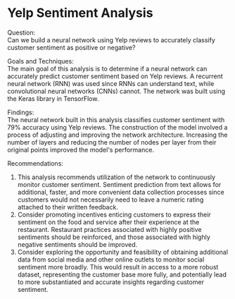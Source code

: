# Yelp Sentiment Analysis


Question:<br>
Can we build a neural network using Yelp reviews to accurately classify customer sentiment as positive or negative?

Goals and Techniques:<br>
The main goal of this analysis is to determine if a neural network can accurately predict customer sentiment based on Yelp reviews. A recurrent neural network (RNN) was used since RNNs can understand text, while convolutional neural networks (CNNs) cannot. The network was built using the Keras library in TensorFlow.


Findings:<br>
The neural network built in this analysis classifies customer sentiment with 79% accuracy using Yelp reviews. The construction of the model involved a process of adjusting and improving the network architecture. Increasing the number of layers and reducing the number of nodes per layer from their original points improved the model's performance.   


Recommendations:<br>
1. This analysis recommends utilization of the network to continuously monitor customer sentiment. Sentiment prediction from text allows for additional, faster, and more convenient data collection processes since customers would not necessarily need to leave a numeric rating attached to their written feedback.
2. Consider promoting incentives enticing customers to express their sentiment on the food and service after their experience at the restaurant. Restaurant practices associated with highly positive sentiments should be reinforced, and those associated with highly negative sentiments should be improved.
3. Consider exploring the opportunity and feasibility of obtaining additional data from social media and other online outlets to monitor social sentiment more broadly. This would result in access to a more robust dataset, representing the customer base more fully, and potentially lead to more substantiated and accurate insights regarding customer sentiment.

